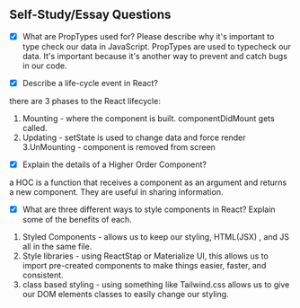 ## Self-Study/Essay Questions

- [x] What are PropTypes used for? Please describe why it's important to type check our data in JavaScript.
      PropTypes are used to typecheck our data. It's important because it's another way to prevent and catch bugs in our code.

- [x] Describe a life-cycle event in React?

there are 3 phases to the React lifecycle:

1. Mounting - where the component is built. componentDidMount gets called.
2. Updating - setState is used to change data and force render
   3.UnMounting - component is removed from screen

- [x] Explain the details of a Higher Order Component?

a HOC is a function that receives a component as an argument and returns a new component. They are useful in sharing information.

- [x] What are three different ways to style components in React? Explain some of the benefits of each.

1. Styled Components - allows us to keep our styling, HTML(JSX) , and JS all in the same file.
2. Style libraries - using ReactStap or Materialize UI, this allows us to import pre-created components to make things easier, faster, and consistent.
3. class based styling - using something like Tailwind.css allows us to give our DOM elements classes to easily change our styling.
